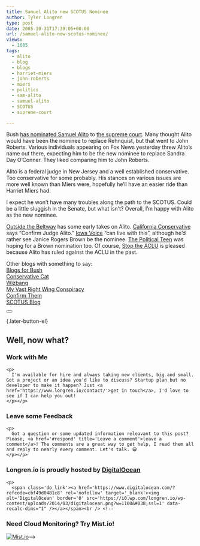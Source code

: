```yaml
---
title: Samuel Alito new SCOTUS Nominee
author: Tyler Longren
type: post
date: 2005-10-31T17:39:05+00:00
url: /samuel-alito-new-scotus-nominee/
views:
  - 1685
tags:
  - alito
  - blog
  - blogs
  - harriet-miers
  - john-roberts
  - miers
  - politics
  - sam-alito
  - samuel-alito
  - SCOTUS
  - supreme-court

---
```

Bush [has nominated Samuel Alito][1] to [the supreme court][2]. Many thought Alito would have been the nominee to replace Rehnquist, but that went to John Roberts. Various individuals appearing on Fox News yesterday threw Alito&#8217;s name out there, expecting him to be the new nominee to replace Sandra Day O&#8217;Conner. They liked comparing him to John Roberts.

Alito is a federal judge in New Jersey and a well established conservative. Too conservative for some probably. His stances on various issues are more well known than Miers were, hopefully he&#8217;ll have an easier ride than Harriet Miers had.

I expect he won&#8217;t have many troubles along the path to the SCOTUS. Could be a little sluggish in the Senate, but what isn&#8217;t? Overall, I&#8217;m happy with Alito as the new nominee.

[Outside the Beltway][3] has some early takes on Alito. [California Conservative][4] says &#8220;Confirm Judge Alito.&#8221; [Iowa Voice][5] &#8220;can live with this&#8221;, although he&#8217;d rather see Janice Rogers Brown be the nominee. [The Political Teen][6] was hoping for a Brown nomination too. Of course, [Stop the ACLU][7] is pleased because Alito has ruled against the ACLU in the past.

Other blogs with something to say:  
[Blogs for Bush][8]  
[Conservative Cat][9]  
[Wizbang][10]  
[My Vast Right Wing Conspiracy][11]  
[Confirm Them][12]  
[SCOTUS Blog][13] 

<div class="wpulike wpulike-default " >
  <div class="wp_ulike_general_class wp_ulike_is_not_liked">
    <button type="button"
					aria-label="Like Button"
					data-ulike-id="2067"
					data-ulike-nonce="0f2b9ce6b5"
					data-ulike-type="likeThis"
					data-ulike-template="wpulike-default"
					data-ulike-display-likers="0"
					data-ulike-disable-pophover="0"
					class="wp_ulike_btn wp_ulike_put_image wp_likethis_2067"></button><span class="count-box"></span>
  </div>
</div>

[][14]{.later-button-el}

<div class='what-next'>
  <h2>
    Well, now what?
  </h2>
  
  <div class='hire'>
    <h3>
      Work with Me
    </h3>
    
    <p>
      I'm available for hire and always taking new clients, big and small. Got a project or an idea you'd like to discuss? Startup plan but no developer to make it happen? Just <a href='https://www.longren.io/contact/'>get in touch</a>, I'd love to see if I can help you out!
    </p></p>
  </div>
  
  <div class='hire'>
    <h3>
      Leave some Feedback
    </h3>
    
    <p>
      Got a question or some updated information releavant to this post? Please, <a href='#respond' title='Leave a comment'>leave a comment</a>! The comments are a great way to get help, I read them all and reply to nearly every comment. Let's talk. 😀
    </p></p>
  </div>
  
  <div class='now-what-bottom-ad'>
    <h3>
      Longren.io is proudly hosted by <a href='https://www.digitalocean.com/?refcode=cbf49d0481c8'>DigitalOcean</a>
    </h3>
    
    <p>
      <span class='do_link'><a href='https://www.digitalocean.com/?refcode=cbf49d0481c8' rel='nofollow' target='_blank'><img alt='DigitalOcean' border='0' src='https://i0.wp.com/longren.io/wp-content/uploads/2014/03/digitalocean.png?w=1100&#038;ssl=1' data-recalc-dims="1" /></a></span><br /> <!--

<h3>Need Cloud Monitoring? Try Mist.io!</h3>

<span class='do_link'><a href='http://mist.io/?ref=tyler' rel='nofollow' target='_blank'><img alt='Mist.io' border='0' src='https://i0.wp.com/longren.io/wp-content/uploads/2014/04/mistio.jpg?w=1100&#038;ssl=1' data-recalc-dims="1"></a></span>--></div> </div>

 [1]: http://www.washingtonpost.com/wp-dyn/content/article/2005/10/31/AR2005103100180.html
 [2]: http://www.cnn.com/2005/POLITICS/10/31/scotus.bush/index.html
 [3]: http://www.outsidethebeltway.com/archives/12512
 [4]: http://www.californiaconservative.org/?p=1327
 [5]: http://www.iowavoice.com/index.php?/archives/956-Bush-To-Announce-New-Supreme-Court-Nominee-Today.html
 [6]: http://thepoliticalteen.net/2005/10/31/alito/
 [7]: http://stoptheaclu.com/archives/2005/10/31/bush-nominates-samuel-a-alito-for-supreme-court/
 [8]: http://www.blogsforbush.com/mt/archives/005867.html
 [9]: http://www.conservativecat.com/mt/archives/2005/10/sam_alito_for_s.html
 [10]: http://wizbangblog.com/archives/007469.php
 [11]: http://bamapachyderm.com/archives/2005/10/31/its-alito/
 [12]: http://www.confirmthem.com/?p=1816
 [13]: http://www.scotusblog.com/movabletype/archives/2005/10/president_names.html
 [14]: #
